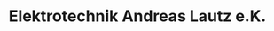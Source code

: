 ---
title: "Elektrotechnik Andreas Lautz e.K."
url: /bruchweiler/elektrotechnik-andreas-lautz-e-k/
shop: Elektronik
---
